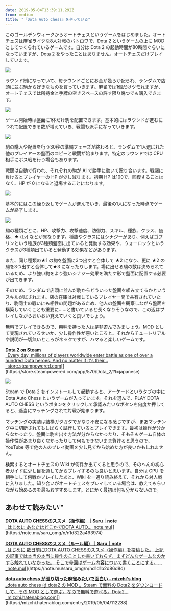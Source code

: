 ```yaml
---
date: 2019-05-04T13:39:11.292Z
from: medium
title: "『Dota Auto Chess』をやっている"
---
```


このゴールデンウィークからオートチェスというゲームをはじめました。オートチェスは麻雀ライクな8人対戦のバトロワで、Dota 2 というゲームの上に MOD としてつくられているゲームです。自分は Dota 2 の起動時間が80時間ぐらいになっていますが、Dota 2 をやったことはありません。オートチェスだけプレイしています。

![](https://cdn-images-1.medium.com/max/800/1*iLS-yQLXhqWXEHZRJdBZVA.png)

ラウンド制になっていて、毎ラウンドごとにお金が幾らか配られ、ランダムで店頭に並ぶ駒から好きなものを買っていきます。麻雀では1個だけツモれますが、オートチェスでは所持金と手牌の空きスペースの許す限り幾つでも購入できます。

![](https://cdn-images-1.medium.com/max/800/1*1rVsWpxTd8qVt2Tl0wxjAA.png)

ゲーム開始時は盤面に1体だけ駒を配置できます。基本的にはラウンドが進むにつれて配置できる数が増えていき、戦闘も派手になっていきます。

![](https://cdn-images-1.medium.com/max/800/1*CY7YjSLbtxNhvnXAqg7i0A.png)

駒の購入や配置を行う30秒の準備フェーズが終わると、ランダムで1人選ばれた他のプレイヤーの盤面のコピーと戦闘が始まります。特定のラウンドでは CPU 相手にボス戦を行う場合もあります。

戦闘は自動で行われ、それぞれの駒が AI で勝手に動いて殴り合います。戦闘に負けるとプレイヤーの HP が少し減ります。初期 HP は100で、回復することはなく、HP が 0 になると退場することになります。

![](https://cdn-images-1.medium.com/max/800/1*J0Yd10LUgyFnAtR0NUDvhg.png)

基本的にはこの繰り返しでゲームが進んでいき、最後の1人になった時点でゲームが終了します。

![](https://cdn-images-1.medium.com/max/800/1*yzvQdLF-T-S8n88JjottVQ.png)

駒の種類ごとに、HP、攻撃力、攻撃速度、防御力、スキル、種族、クラス、価格、★ (Lv) などが異なります。種族やクラスにはシナジーがあり、例えばゴブリンという種族が3種類盤面に出ていると発動する効果や、ウォーロックというクラスが3種類出ていると発動する効果などがあります。

また、同じ種類の★1 の駒を盤面に3つ出すと合体して ★2 になり、更に ★2 の駒を3つ出すと合体して★3 になったりします。場に出せる駒の数は決められているため、より強い駒をより強いシナジー効果を満たす形で盤面に配置する必要が出てきます。

そのため、ランダムで店頭に並んだ駒からどういった盤面を組み立てるかというスキルが試されます。店の在庫は対戦しているプレイヤー間で共有されていたり、駒同士の戦いにも相性の問題があるため、他人の盤面を観察しながら盤面を構築していくことも重要に……と書いていると長くなりそうなので、この辺はプレイしながらおいおい覚えていくと良いでしょう。

無料でプレイできるので、興味を持った人は是非遊んでみましょう。MOD として実現されているせいか、少し操作性が悪いところと、それからチュートリアルや説明が一切無いところがネックですが、ハマると楽しいゲームです。

[**Dota 2 on Steam**  
_Every day, millions of players worldwide enter battle as one of over a hundred Dota heroes. And no matter if it's their…_store.steampowered.com](https://store.steampowered.com/app/570/Dota_2/?l=japanese "https://store.steampowered.com/app/570/Dota_2/?l=japanese")[](https://store.steampowered.com/app/570/Dota_2/?l=japanese)

![](https://cdn-images-1.medium.com/max/800/1*c7z_IFakrLy00Djrta96cA.png)

Steam で Dota 2 をインストールして起動すると、アーケードというタブの中に Dota Auto Chess というゲームが入っています。それを選んで、PLAY DOTA AUTO CHESS というボタンをクリックして承認みたいなボタンを何度か押してると、適当にマッチングされて対戦が始まります。

マッチングの実装は結構ガタガタでかなり不安になる感じですが、まあマッチング中に切断されてもしばらく試行しているとプレイできます。最初は操作が分からなかったり、盤面に駒を出す方法が分からなかったり、そもそもゲーム自体の操作性があまり良くなかったりして何もできないまま負けると思うので、YouTube 等で他の人のプレイ動画を少し見てから始めた方が良いかもしれません。

検索するとオートチェスの Wiki が何件か出てくると思うので、そのへんの初心者ガイドに少し目を通してからプレイするのも良いと思います。自分は CPU を相手にして何戦かプレイしたあと、Wiki を一通り読み終えて、それから対人戦に入りました。知り合いがオートチェスをプレイしている場合は、教えてもらいながら始めるのを最もおすすめします。とにかく最初は何も分からないので。

## あわせて読みたい™

[**DOTA AUTO CHESSのススメ（操作編）｜Saru｜note**  
_はじめに あなたはどこかでDOTA AUTO…_note.mu](https://note.mu/saru_omg/n/n1d322a493974 "https://note.mu/saru_omg/n/n1d322a493974")[](https://note.mu/saru_omg/n/n1d322a493974)

[**DOTA AUTO CHESSのススメ（ルール編）｜Saru｜note**  
_はじめに 数日前にDOTA AUTO CHESSのススメ（操作編）を投稿した。 上記の記事では本当の本当に操作のことしか書いておらず、まずどんなゲームなのかすら触れていなかった。 そこで今回はゲーム内容について書くことにする。…_note.mu](https://note.mu/saru_omg/n/nd1d1b2d86d8d "https://note.mu/saru_omg/n/nd1d1b2d86d8d")[](https://note.mu/saru_omg/n/nd1d1b2d86d8d)

[**dota auto chess が張り切った麻雀みたいで面白い - mizchi's blog**  
_dota auto chess は dota2 の MOD 。Steam で無料の Dota2 をダウンロードして、その MOD として遊ぶ。なので無料で遊べる。Dota2…_mizchi.hatenablog.com](https://mizchi.hatenablog.com/entry/2019/05/04/112238 "https://mizchi.hatenablog.com/entry/2019/05/04/112238")[](https://mizchi.hatenablog.com/entry/2019/05/04/112238)
